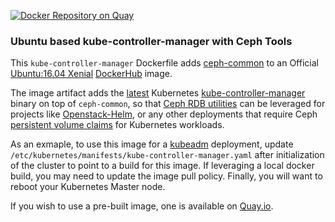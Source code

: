 [![Docker Repository on Quay](https://quay.io/repository/attcomdev/kube-controller-manager/status "Docker Repository on Quay")](https://quay.io/repository/attcomdev/kube-controller-manager)

### Ubuntu based kube-controller-manager with Ceph Tools

This `kube-controller-manager` Dockerfile adds [ceph-common](http://packages.ubuntu.com/xenial/ceph-common) to an Official [Ubuntu:16.04 Xenial](https://hub.docker.com/r/library/ubuntu/tags/16.04/) [DockerHub](https://hub.docker.com/r/_/ubuntu/) image. 

The image artifact adds the [latest](https://quay.io/repository/attcomdev/kube-controller-manager?tab=tags) Kubernetes [kube-controller-manager](https://kubernetes.io/docs/admin/kube-controller-manager/) binary on top of `ceph-common`, so that [Ceph RDB utilities](http://docs.ceph.com/docs/master/man/8/rbd/) can be leveraged for projects like [Openstack-Helm](https://github.com/att-comdev/openstack-helm), or any other deployments that require Ceph [persistent volume claims](https://kubernetes.io/docs/user-guide/persistent-volumes/) for Kubernetes workloads.

As an exmaple, to use this image for a [kubeadm](https://github.com/kubernetes/kubeadm) deployment, update `/etc/kubernetes/manifests/kube-controller-manager.yaml` after initialization of the cluster to point to a build for this image. If leveraging a local docker build, you may need to update the image pull policy. Finally, you will want to reboot your Kubernetes Master node.

If you wish to use a pre-built image, one is available on [Quay.io](https://quay.io/repository/attcomdev/kube-controller-manager?tag=latest&tab=tags).
